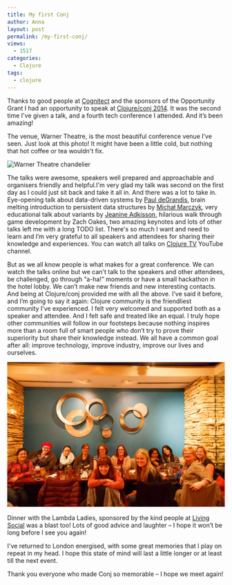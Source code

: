 ```yaml
---
title: My first Conj
author: Anna
layout: post
permalink: /my-first-conj/
views:
  - 1517
categories:
  - Clojure
tags:
  - clojure
---
```

Thanks to good people at <a title="Cognitect" href="http://cognitect.com/" target="_blank">Cognitect</a> and the sponsors of the Opportunity Grant I had an opportunity to speak at <a href="http://clojure-conj.org/" target="_blank">Clojure/conj 2014</a>. It was the second time I've given a talk, and a fourth tech conference I attended. And it&#8217;s been amazing!

The venue, Warner Theatre, is the most beautiful conference venue I&#8217;ve seen. Just look at this photo! It might have been a little cold, but nothing that hot coffee or tea wouldn't fix.

<img style="float: center;" src="http://lnnewyork.blob.core.windows.net/images/warner_venueimage4.jpg" alt="Warner Theatre chandelier" />

The talks were awesome, speakers well prepared and approachable and organisers friendly and helpful.I'm very glad my talk was second on the first day as I could just sit back and take it all in. And there was a lot to take in. Eye-opening talk about data-driven systems by <a href="https://twitter.com/ohpauleez" target="_blank">Paul deGrandis</a>, brain melting introduction to persistent data structures by <a href="https://github.com/michalmarczyk" target="_blank">Michał Marczyk</a>, very educational talk about variants by <a href="https://twitter.com/jneen_" target="_blank">Jeanine Adkisson</a>, hilarious walk through game development by Zach Oakes, two amazing keynotes and lots of other talks left me with a long TODO list. There's so much I want and need to learn and I&#8217;m very grateful to all speakers and attendees for sharing their knowledge and experiences. You can watch all talks on <a href="https://www.youtube.com/playlist?list=PLZdCLR02grLoc322bYirANEso3mmzvCiI" target="_blank">Clojure TV</a> YouTube channel.

But as we all know people is what makes for a great conference. We can watch the talks online but we can't talk to the speakers and other attendees, be challenged, go through &#8220;a-ha!&#8221; moments or have a small hackathon in the hotel lobby. We can&#8217;t make new friends and new interesting contacts. And being at Clojure/conj provided me with all the above. I&#8217;ve said it before, and I&#8217;m going to say it again: Clojure community is the friendliest community I&#8217;ve experienced. I felt very welcomed and supported both as a speaker and attendee. And I felt safe and treated like an equal. I truly hope other communities will follow in our footsteps because nothing inspires more than a room full of smart people who don&#8217;t try to prove their superiority but share their knowledge instead. We all have a common goal after all: improve technology, improve industry, improve our lives and ourselves.

<img style="float: center;" src="/images/conj.jpg" alt="Lambda Ladies Dinner" />

Dinner with the Lambda Ladies, sponsored by the kind people at <a href="https://www.livingsocial.com" target="_blank">Living Social</a> was a blast too! Lots of good advice and laughter &#8211; I hope it won&#8217;t be long before I see you again!

I've returned to London energised, with some great memories that I play on repeat in my head. I hope this state of mind will last a little longer or at least till the next event.

Thank you everyone who made Conj so memorable &#8211; I hope we meet again!

